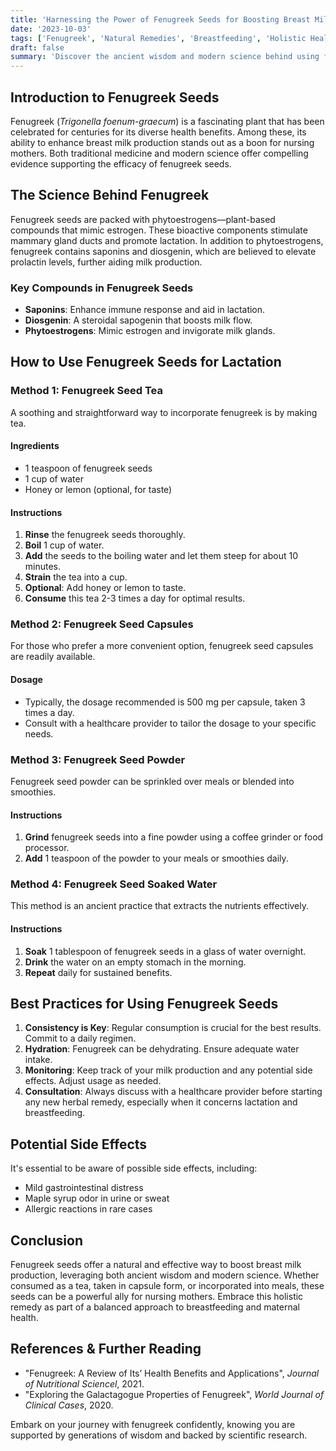```yaml
---
title: 'Harnessing the Power of Fenugreek Seeds for Boosting Breast Milk Production'
date: '2023-10-03'
tags: ['Fenugreek', 'Natural Remedies', 'Breastfeeding', 'Holistic Healing']
draft: false
summary: 'Discover the ancient wisdom and modern science behind using fenugreek seeds to enhance breast milk production, with detailed tutorials and best practices to help nursing mothers naturally.'
---
```


## Introduction to Fenugreek Seeds

Fenugreek (_Trigonella foenum-graecum_) is a fascinating plant that has been celebrated for centuries for its diverse health benefits. Among these, its ability to enhance breast milk production stands out as a boon for nursing mothers. Both traditional medicine and modern science offer compelling evidence supporting the efficacy of fenugreek seeds.

## The Science Behind Fenugreek

Fenugreek seeds are packed with phytoestrogens—plant-based compounds that mimic estrogen. These bioactive components stimulate mammary gland ducts and promote lactation. In addition to phytoestrogens, fenugreek contains saponins and diosgenin, which are believed to elevate prolactin levels, further aiding milk production.

### Key Compounds in Fenugreek Seeds

- **Saponins**: Enhance immune response and aid in lactation.
- **Diosgenin**: A steroidal sapogenin that boosts milk flow.
- **Phytoestrogens**: Mimic estrogen and invigorate milk glands.

## How to Use Fenugreek Seeds for Lactation

### Method 1: Fenugreek Seed Tea

A soothing and straightforward way to incorporate fenugreek is by making tea.

#### Ingredients

- 1 teaspoon of fenugreek seeds
- 1 cup of water
- Honey or lemon (optional, for taste)

#### Instructions

1. **Rinse** the fenugreek seeds thoroughly.
2. **Boil** 1 cup of water.
3. **Add** the seeds to the boiling water and let them steep for about 10 minutes.
4. **Strain** the tea into a cup.
5. **Optional**: Add honey or lemon to taste.
6. **Consume** this tea 2-3 times a day for optimal results.

### Method 2: Fenugreek Seed Capsules

For those who prefer a more convenient option, fenugreek seed capsules are readily available.

#### Dosage

- Typically, the dosage recommended is 500 mg per capsule, taken 3 times a day.
- Consult with a healthcare provider to tailor the dosage to your specific needs.

### Method 3: Fenugreek Seed Powder

Fenugreek seed powder can be sprinkled over meals or blended into smoothies.

#### Instructions

1. **Grind** fenugreek seeds into a fine powder using a coffee grinder or food processor.
2. **Add** 1 teaspoon of the powder to your meals or smoothies daily.

### Method 4: Fenugreek Seed Soaked Water

This method is an ancient practice that extracts the nutrients effectively.

#### Instructions

1. **Soak** 1 tablespoon of fenugreek seeds in a glass of water overnight.
2. **Drink** the water on an empty stomach in the morning.
3. **Repeat** daily for sustained benefits.

## Best Practices for Using Fenugreek Seeds

1. **Consistency is Key**: Regular consumption is crucial for the best results. Commit to a daily regimen.
2. **Hydration**: Fenugreek can be dehydrating. Ensure adequate water intake.
3. **Monitoring**: Keep track of your milk production and any potential side effects. Adjust usage as needed.
4. **Consultation**: Always discuss with a healthcare provider before starting any new herbal remedy, especially when it concerns lactation and breastfeeding.

## Potential Side Effects

It's essential to be aware of possible side effects, including:

- Mild gastrointestinal distress
- Maple syrup odor in urine or sweat
- Allergic reactions in rare cases

## Conclusion

Fenugreek seeds offer a natural and effective way to boost breast milk production, leveraging both ancient wisdom and modern science. Whether consumed as a tea, taken in capsule form, or incorporated into meals, these seeds can be a powerful ally for nursing mothers. Embrace this holistic remedy as part of a balanced approach to breastfeeding and maternal health.

## References & Further Reading

- "Fenugreek: A Review of Its’ Health Benefits and Applications", _Journal of Nutritional Sciencel_, 2021.
- "Exploring the Galactagogue Properties of Fenugreek", _World Journal of Clinical Cases_, 2020.

Embark on your journey with fenugreek confidently, knowing you are supported by generations of wisdom and backed by scientific research.
